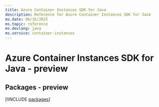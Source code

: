 ```yaml
---
title: Azure Container Instances SDK for Java
description: Reference for Azure Container Instances SDK for Java
ms.date: 06/16/2025
ms.topic: reference
ms.devlang: java
ms.service: container-instances
---
```

# Azure Container Instances SDK for Java - preview
## Packages - preview
[!INCLUDE [packages](container-instances-index.md)]